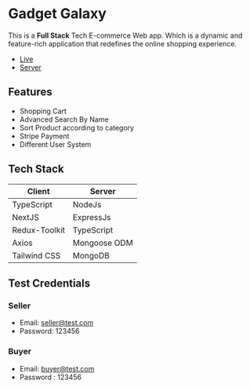 
# Gadget Galaxy

This is a **Full Stack** Tech E-commerce Web app. Which is a dynamic and feature-rich application that redefines the online shopping experience.

- [Live](https://galaxy-gadget.vercel.app/)
- [Server](https://github.com/kmdshojib/gadget-galaxy-backend)
## Features

- Shopping Cart
- Advanced Search By Name
- Sort Product according to category
- Stripe Payment
- Different User System

## Tech Stack

| Client | Server |
| -------- | -------- |
| TypeScript | NodeJs|
|NextJS |  ExpressJs|
|Redux-Toolkit |TypeScript|
|Axios | Mongoose ODM|
|Tailwind CSS | MongoDB|


## Test Credentials

### Seller
- Email: seller@test.com
- Password: 123456

### Buyer

- Email: buyer@test.com
- Password : 123456
